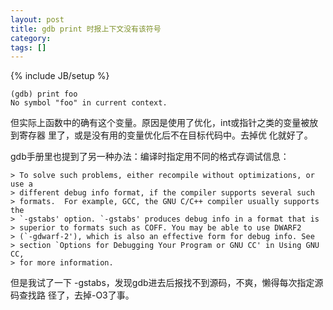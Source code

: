 ```yaml
---
layout: post
title: gdb print 时报上下文没有该符号
category:
tags: []
---
```

{% include JB/setup %}

    (gdb) print foo
    No symbol "foo" in current context.

但实际上函数中的确有这个变量。原因是使用了优化，int或指针之类的变量被放到寄存器
里了，或是没有用的变量优化后不在目标代码中。去掉优 化就好了。

gdb手册里也提到了另一种办法：编译时指定用不同的格式存调试信息：

    > To solve such problems, either recompile without optimizations, or use a
    > different debug info format, if the compiler supports several such
    > formats.  For example, GCC, the GNU C/C++ compiler usually supports the
    > `-gstabs' option. `-gstabs' produces debug info in a format that is
    > superior to formats such as COFF. You may be able to use DWARF2
    > (`-gdwarf-2'), which is also an effective form for debug info. See
    > section `Options for Debugging Your Program or GNU CC' in Using GNU CC,
    > for more information.

但是我试了一下 -gstabs，发现gdb进去后报找不到源码，不爽，懒得每次指定源码查找路
径了，去掉-O3了事。
